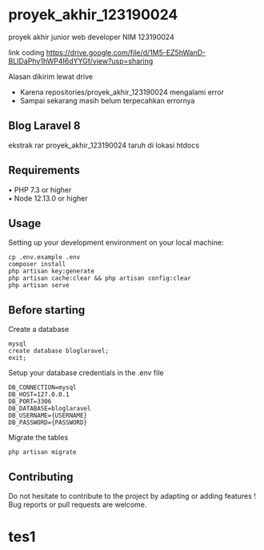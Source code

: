# proyek_akhir_123190024
proyek akhir junior web developer NIM 123190024

link coding https://drive.google.com/file/d/1M5-EZ5hWanD-BLIDaPhy1hWP4I6dYYGf/view?usp=sharing

Alasan dikirim lewat drive
- Karena repositories/proyek_akhir_123190024 mengalami error
- Sampai sekarang masih belum terpecahkan errornya

## Blog Laravel 8 

ekstrak rar proyek_akhir_123190024
taruh di lokasi htdocs

## Requirements
•	PHP 7.3 or higher <br>
•	Node 12.13.0 or higher <br>

## Usage <br>
Setting up your development environment on your local machine: <br>
```
cp .env.example .env
composer install
php artisan key:generate
php artisan cache:clear && php artisan config:clear
php artisan serve
```

## Before starting <br>
Create a database <br>
```
mysql
create database bloglaravel;
exit;
```

Setup your database credentials in the .env file <br>
```
DB_CONNECTION=mysql
DB_HOST=127.0.0.1
DB_PORT=3306
DB_DATABASE=bloglaravel
DB_USERNAME={USERNAME}
DB_PASSWORD={PASSWORD}
```

Migrate the tables
```
php artisan migrate
```

## Contributing
Do not hesitate to contribute to the project by adapting or adding features ! Bug reports or pull requests are welcome.
# tes1

